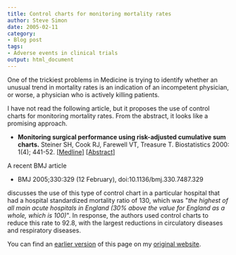 ```yaml
---
title: Control charts for monitoring mortality rates
author: Steve Simon
date: 2005-02-11
category:
- Blog post
tags:
- Adverse events in clinical trials
output: html_document
---
```

One of the trickiest problems in Medicine is trying to identify whether
an unusual trend in mortality rates is an indication of an incompetent
physician, or worse, a physician who is actively killing patients.

I have not read the following article, but it proposes the use of
control charts for monitoring mortality rates. From the abstract, it
looks like a promising approach.

-   **Monitoring surgical performance using risk-adjusted cumulative sum
    charts.** Steiner SH, Cook RJ, Farewell VT, Treasure T.
    Biostatistics 2000: 1(4); 441-52.
    [\[Medline\]](http://www.ncbi.nlm.nih.gov/entrez/query.fcgi?cmd=Retrieve&db=PubMed&list_uids=12933566&dopt=Abstract)
    [\[Abstract\]](http://biostatistics.oupjournals.org/cgi/content/abstract/1/4/441)

A recent BMJ article

-   BMJ 2005;330:329 (12 February), doi:10.1136/bmj.330.7487.329

discusses the use of this type of control chart in a particular hospital
that had a hospital standardized mortality ratio of 130, which was
\"*the highest of all main acute hospitals in England (30% above the
value for England as a whole, which is 100)*\". In response, the authors
used control charts to reduce this rate to 92.8, with the largest
reductions in circulatory diseases and respiratory diseases.

You can find an [earlier version](http://www.pmean.com/05/ControlCharts.html) of this page on my [original website](http://www.pmean.com/original_site.html).

